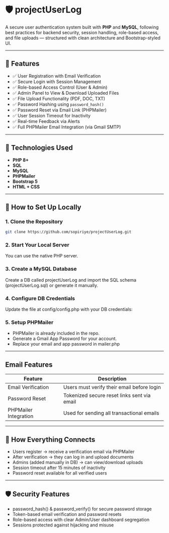 # 🛡️ projectUserLog

A secure user authentication system built with **PHP** and **MySQL**, following best practices for backend security, session handling, role-based access, and file uploads — structured with clean architecture and Bootstrap-styled UI.

---

## 🚀 Features

- ✅ User Registration with Email Verification
- ✅ Secure Login with Session Management
- ✅ Role-based Access Control (User & Admin)
- ✅ Admin Panel to View & Download Uploaded Files
- ✅ File Upload Functionality (PDF, DOC, TXT)
- ✅ Password Hashing using `password_hash()`
- ✅ Password Reset via Email Link (PHPMailer)
- ✅ User Session Timeout for Inactivity
- ✅ Real-time Feedback via Alerts
- ✅ Full PHPMailer Email Integration (via Gmail SMTP)

---

## 🔧 Technologies Used

- **PHP 8+**
- **SQL**
- **MySQL**  
- **PHPMailer**  
- **Bootstrap 5**  
- **HTML + CSS**  

---

## 🧪 How to Set Up Locally

### 1. Clone the Repository

```bash
git clone https://github.com/sopiriye/projectUserLog.git
```
### 2. Start Your Local Server
You can use the native PHP server.

### 3. Create a MySQL Database
Create a DB called projectUserLog and import the SQL schema (projectUserLog.sql) or generate it manually.

### 4. Configure DB Credentials
Update the file at config/config.php with your DB credentials:

### 5. Setup PHPMailer
- PHPMailer is already included in the repo.
- Generate a Gmail App Password for your account.
- Replace your email and app password in mailer.php

---

## Email Features

| Feature              | Description                                     |
|----------------------|-------------------------------------------------|
| Email Verification   | Users must verify their email before login     |
| Password Reset       | Tokenized secure reset links sent via email    |
| PHPMailer Integration| Used for sending all transactional emails      |

---

## 🧠 How Everything Connects
- Users register → receive a verification email via PHPMailer
- After verification → they can log in and upload documents
- Admins (added manually in DB) → can view/download uploads
- Session timeout after 15 minutes of inactivity
- Password reset available for all verified users

---

## 🛡️ Security Features
- password_hash() & password_verify() for secure password storage
- Token-based email verification and password resets
- Role-based access with clear Admin/User dashboard segregation
- Sessions protected against hijacking and misuse


